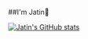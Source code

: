 ##I'm Jatin👋

[![Jatin's GitHub stats](https://github-readme-stats.vercel.app/api?username=jatinsuyal)](https://github.com/jatinsuyal/github-readme-stats)
